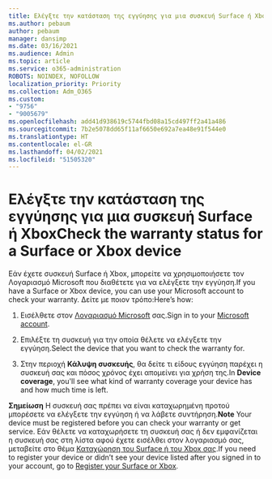 ```yaml
---
title: Ελέγξτε την κατάσταση της εγγύησης για μια συσκευή Surface ή Xbox
ms.author: pebaum
author: pebaum
manager: dansimp
ms.date: 03/16/2021
ms.audience: Admin
ms.topic: article
ms.service: o365-administration
ROBOTS: NOINDEX, NOFOLLOW
localization_priority: Priority
ms.collection: Adm_O365
ms.custom:
- "9756"
- "9005679"
ms.openlocfilehash: add41d938619c5744fbd08a15cd497ff2a41a486
ms.sourcegitcommit: 7b2e5078dd65f11af6650e692a7ea48e91f544e0
ms.translationtype: HT
ms.contentlocale: el-GR
ms.lasthandoff: 04/02/2021
ms.locfileid: "51505320"
---
```

# <a name="check-the-warranty-status-for-a-surface-or-xbox-device"></a><span data-ttu-id="b9e86-102">Ελέγξτε την κατάσταση της εγγύησης για μια συσκευή Surface ή Xbox</span><span class="sxs-lookup"><span data-stu-id="b9e86-102">Check the warranty status for a Surface or Xbox device</span></span>

<span data-ttu-id="b9e86-103">Εάν έχετε συσκευή Surface ή Xbox, μπορείτε να χρησιμοποιήσετε τον Λογαριασμό Microsoft που διαθέτετε για να ελέγξετε την εγγύηση.</span><span class="sxs-lookup"><span data-stu-id="b9e86-103">If you have a Surface or Xbox device, you can use your Microsoft account to check your warranty.</span></span> <span data-ttu-id="b9e86-104">Δείτε με ποιον τρόπο:</span><span class="sxs-lookup"><span data-stu-id="b9e86-104">Here’s how:</span></span>

1. <span data-ttu-id="b9e86-105">Εισέλθετε στον [Λογαριασμό Microsoft](https://account.microsoft.com/devices/) σας.</span><span class="sxs-lookup"><span data-stu-id="b9e86-105">Sign in to your [Microsoft account](https://account.microsoft.com/devices/).</span></span> 

1. <span data-ttu-id="b9e86-106">Επιλέξτε τη συσκευή για την οποία θέλετε να ελέγξετε την εγγύηση.</span><span class="sxs-lookup"><span data-stu-id="b9e86-106">Select the device that you want to check the warranty for.</span></span>

1. <span data-ttu-id="b9e86-107">Στην περιοχή **Κάλυψη συσκευής**, θα δείτε τι είδους εγγύηση παρέχει η συσκευή σας και πόσος χρόνος έχει απομείνει για χρήση της.</span><span class="sxs-lookup"><span data-stu-id="b9e86-107">In **Device coverage**, you'll see what kind of warranty coverage your device has and how much time is left.</span></span>

<span data-ttu-id="b9e86-108">**Σημείωση** Η συσκευή σας πρέπει να είναι καταχωρημένη προτού μπορέσετε να ελέγξετε την εγγύηση ή να λάβετε συντήρηση.</span><span class="sxs-lookup"><span data-stu-id="b9e86-108">**Note** Your device must be registered before you can check your warranty or get service.</span></span> <span data-ttu-id="b9e86-109">Εάν θέλετε να καταχωρήσετε τη συσκευή σας ή δεν εμφανίζεται η συσκευή σας στη λίστα αφού έχετε εισέλθει στον λογαριασμό σας, μεταβείτε στο θέμα [Καταχώρηση του Surface ή του Xbox σας](https://support.microsoft.com/surface/register-your-surface-or-xbox-fd7d73f8-b0e6-c9fa-e83b-0b64652e2376).</span><span class="sxs-lookup"><span data-stu-id="b9e86-109">If you need to register your device or didn’t see your device listed after you signed in to your account, go to [Register your Surface or Xbox](https://support.microsoft.com/surface/register-your-surface-or-xbox-fd7d73f8-b0e6-c9fa-e83b-0b64652e2376).</span></span>
